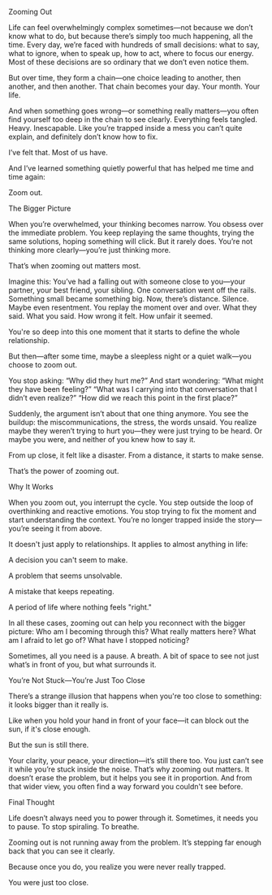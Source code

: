 Zooming Out

Life can feel overwhelmingly complex sometimes—not because we don’t know what to do, but because there’s simply too much happening, all the time. Every day, we’re faced with hundreds of small decisions: what to say, what to ignore, when to speak up, how to act, where to focus our energy. Most of these decisions are so ordinary that we don’t even notice them.

But over time, they form a chain—one choice leading to another, then another, and then another. That chain becomes your day. Your month. Your life.

And when something goes wrong—or something really matters—you often find yourself too deep in the chain to see clearly. Everything feels tangled. Heavy. Inescapable. Like you’re trapped inside a mess you can’t quite explain, and definitely don’t know how to fix.

I’ve felt that. Most of us have.

And I’ve learned something quietly powerful that has helped me time and time again:

Zoom out.

The Bigger Picture

When you’re overwhelmed, your thinking becomes narrow. You obsess over the immediate problem. You keep replaying the same thoughts, trying the same solutions, hoping something will click. But it rarely does. You’re not thinking more clearly—you’re just thinking more.

That’s when zooming out matters most.

Imagine this: You’ve had a falling out with someone close to you—your partner, your best friend, your sibling. One conversation went off the rails. Something small became something big. Now, there’s distance. Silence. Maybe even resentment. You replay the moment over and over. What they said. What you said. How wrong it felt. How unfair it seemed.

You're so deep into this one moment that it starts to define the whole relationship.

But then—after some time, maybe a sleepless night or a quiet walk—you choose to zoom out.

You stop asking:
“Why did they hurt me?”
And start wondering:
“What might they have been feeling?”
“What was I carrying into that conversation that I didn’t even realize?”
“How did we reach this point in the first place?”

Suddenly, the argument isn’t about that one thing anymore. You see the buildup: the miscommunications, the stress, the words unsaid. You realize maybe they weren’t trying to hurt you—they were just trying to be heard. Or maybe you were, and neither of you knew how to say it.

From up close, it felt like a disaster. From a distance, it starts to make sense.

That’s the power of zooming out.

Why It Works

When you zoom out, you interrupt the cycle. You step outside the loop of overthinking and reactive emotions. You stop trying to fix the moment and start understanding the context. You’re no longer trapped inside the story—you’re seeing it from above.

It doesn't just apply to relationships. It applies to almost anything in life:

A decision you can't seem to make.

A problem that seems unsolvable.

A mistake that keeps repeating.

A period of life where nothing feels "right."

In all these cases, zooming out can help you reconnect with the bigger picture:
Who am I becoming through this?
What really matters here?
What am I afraid to let go of?
What have I stopped noticing?

Sometimes, all you need is a pause. A breath. A bit of space to see not just what’s in front of you, but what surrounds it.

You’re Not Stuck—You’re Just Too Close

There’s a strange illusion that happens when you're too close to something: it looks bigger than it really is.

Like when you hold your hand in front of your face—it can block out the sun, if it's close enough.

But the sun is still there.

Your clarity, your peace, your direction—it’s still there too. You just can’t see it while you’re stuck inside the noise. That’s why zooming out matters. It doesn’t erase the problem, but it helps you see it in proportion. And from that wider view, you often find a way forward you couldn't see before.

Final Thought

Life doesn’t always need you to power through it. Sometimes, it needs you to pause. To stop spiraling. To breathe.

Zooming out is not running away from the problem. It’s stepping far enough back that you can see it clearly.

Because once you do, you realize you were never really trapped.

You were just too close.
